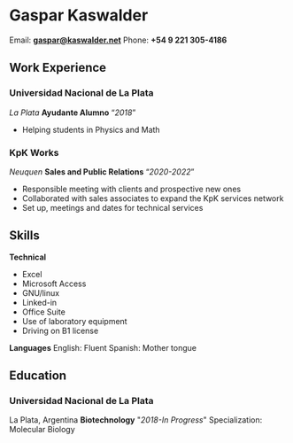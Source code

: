 # **Gaspar Kaswalder**

Email: **<gaspar@kaswalder.net>**
Phone: **+54 9 221 305-4186**

## Work Experience

### Universidad Nacional de La Plata

*La Plata*
**Ayudante Alumno**
“*2018*”

- Helping students in Physics and Math

### KpK Works

*Neuquen*
**Sales and Public Relations**
“*2020-2022*”

- Responsible meeting with clients and prospective new ones
- Collaborated with sales associates to expand the KpK services network
- Set up, meetings and dates for technical services

## Skills

**Technical**

- Excel
- Microsoft Access
- GNU/linux
- Linked-in
- Office Suite
- Use of laboratory equipment
- Driving on B1 license

**Languages**
English: Fluent
Spanish: Mother tongue

## Education

### Universidad Nacional de La Plata

La Plata, Argentina
**Biotechnology**
"*2018-In Progress*"
Specialization: Molecular Biology
